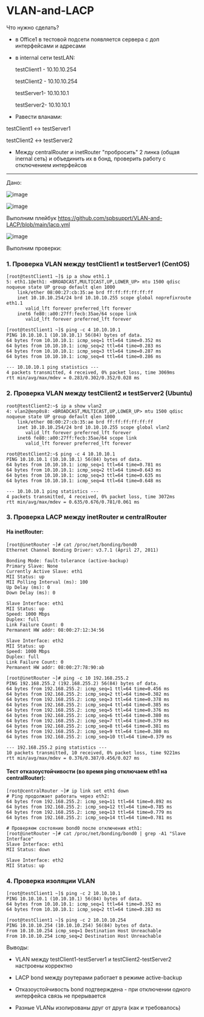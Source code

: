 # VLAN-and-LACP

Что нужно сделать?
- в Office1 в тестовой подсети появляется сервера с доп интерфейсами и адресами

- в internal сети testLAN:

  testClient1 - 10.10.10.254

  testClient2 - 10.10.10.254

  testServer1- 10.10.10.1

  testServer2- 10.10.10.1

- Равести вланами:

testClient1 <-> testServer1

testClient2 <-> testServer2

- Между centralRouter и inetRouter "пробросить" 2 линка (общая inernal сеть) и объединить их в бонд, проверить работу c отключением интерфейсов


---

Дано:

![image](https://github.com/user-attachments/assets/eaa5a5e8-8abf-4648-9ddb-91868b174152)


![image](https://github.com/user-attachments/assets/06fe42a6-2849-476d-8b3f-ed3ef1a97bf5)


Выполним плейбук https://github.com/spbsupprt/VLAN-and-LACP/blob/main/lacp.yml


![image](https://github.com/user-attachments/assets/c60984b3-0e23-45ac-bd76-7ca0ef82c474)


Выполним проверки:

### 1. Проверка VLAN между testClient1 и testServer1 (CentOS)

```
[root@testClient1 ~]$ ip a show eth1.1
5: eth1.1@eth1: <BROADCAST,MULTICAST,UP,LOWER_UP> mtu 1500 qdisc noqueue state UP group default qlen 1000
    link/ether 08:00:27:cb:35:ae brd ff:ff:ff:ff:ff:ff
    inet 10.10.10.254/24 brd 10.10.10.255 scope global noprefixroute eth1.1
       valid_lft forever preferred_lft forever
    inet6 fe80::a00:27ff:fecb:35ae/64 scope link 
       valid_lft forever preferred_lft forever

[root@testClient1 ~]$ ping -c 4 10.10.10.1
PING 10.10.10.1 (10.10.10.1) 56(84) bytes of data.
64 bytes from 10.10.10.1: icmp_seq=1 ttl=64 time=0.352 ms
64 bytes from 10.10.10.1: icmp_seq=2 ttl=64 time=0.283 ms
64 bytes from 10.10.10.1: icmp_seq=3 ttl=64 time=0.287 ms
64 bytes from 10.10.10.1: icmp_seq=4 ttl=64 time=0.286 ms

--- 10.10.10.1 ping statistics ---
4 packets transmitted, 4 received, 0% packet loss, time 3069ms
rtt min/avg/max/mdev = 0.283/0.302/0.352/0.028 ms
```
### 2. Проверка VLAN между testClient2 и testServer2 (Ubuntu)

```
root@testClient2:~$ ip a show vlan2
4: vlan2@enp0s8: <BROADCAST,MULTICAST,UP,LOWER_UP> mtu 1500 qdisc noqueue state UP group default qlen 1000
    link/ether 08:00:27:cb:35:ae brd ff:ff:ff:ff:ff:ff
    inet 10.10.10.254/24 brd 10.10.10.255 scope global vlan2
       valid_lft forever preferred_lft forever
    inet6 fe80::a00:27ff:fecb:35ae/64 scope link 
       valid_lft forever preferred_lft forever

root@testClient2:~$ ping -c 4 10.10.10.1
PING 10.10.10.1 (10.10.10.1) 56(84) bytes of data.
64 bytes from 10.10.10.1: icmp_seq=1 ttl=64 time=0.781 ms
64 bytes from 10.10.10.1: icmp_seq=2 ttl=64 time=0.643 ms
64 bytes from 10.10.10.1: icmp_seq=3 ttl=64 time=0.635 ms
64 bytes from 10.10.10.1: icmp_seq=4 ttl=64 time=0.648 ms

--- 10.10.10.1 ping statistics ---
4 packets transmitted, 4 received, 0% packet loss, time 3072ms
rtt min/avg/max/mdev = 0.635/0.676/0.781/0.061 ms
```

### 3. Проверка LACP между inetRouter и centralRouter

#### На inetRouter:

```
[root@inetRouter ~]# cat /proc/net/bonding/bond0
Ethernet Channel Bonding Driver: v3.7.1 (April 27, 2011)

Bonding Mode: fault-tolerance (active-backup)
Primary Slave: None
Currently Active Slave: eth1
MII Status: up
MII Polling Interval (ms): 100
Up Delay (ms): 0
Down Delay (ms): 0

Slave Interface: eth1
MII Status: up
Speed: 1000 Mbps
Duplex: full
Link Failure Count: 0
Permanent HW addr: 08:00:27:12:34:56

Slave Interface: eth2
MII Status: up
Speed: 1000 Mbps
Duplex: full
Link Failure Count: 0
Permanent HW addr: 08:00:27:78:90:ab

[root@inetRouter ~]# ping -c 10 192.168.255.2
PING 192.168.255.2 (192.168.255.2) 56(84) bytes of data.
64 bytes from 192.168.255.2: icmp_seq=1 ttl=64 time=0.456 ms
64 bytes from 192.168.255.2: icmp_seq=2 ttl=64 time=0.382 ms
64 bytes from 192.168.255.2: icmp_seq=3 ttl=64 time=0.378 ms
64 bytes from 192.168.255.2: icmp_seq=4 ttl=64 time=0.385 ms
64 bytes from 192.168.255.2: icmp_seq=5 ttl=64 time=0.376 ms
64 bytes from 192.168.255.2: icmp_seq=6 ttl=64 time=0.380 ms
64 bytes from 192.168.255.2: icmp_seq=7 ttl=64 time=0.379 ms
64 bytes from 192.168.255.2: icmp_seq=8 ttl=64 time=0.381 ms
64 bytes from 192.168.255.2: icmp_seq=9 ttl=64 time=0.380 ms
64 bytes from 192.168.255.2: icmp_seq=10 ttl=64 time=0.379 ms

--- 192.168.255.2 ping statistics ---
10 packets transmitted, 10 received, 0% packet loss, time 9221ms
rtt min/avg/max/mdev = 0.376/0.387/0.456/0.027 ms
```
#### Тест отказоустойчивости (во время ping отключаем eth1 на centralRouter):

```
[root@centralRouter ~]# ip link set eth1 down
# Ping продолжает работать через eth2:
64 bytes from 192.168.255.2: icmp_seq=11 ttl=64 time=0.892 ms
64 bytes from 192.168.255.2: icmp_seq=12 ttl=64 time=0.785 ms
64 bytes from 192.168.255.2: icmp_seq=13 ttl=64 time=0.779 ms
64 bytes from 192.168.255.2: icmp_seq=14 ttl=64 time=0.781 ms

# Проверяем состояние bond0 после отключения eth1:
[root@inetRouter ~]# cat /proc/net/bonding/bond0 | grep -A1 "Slave Interface"
Slave Interface: eth1
MII Status: down

Slave Interface: eth2
MII Status: up
```
### 4. Проверка изоляции VLAN

```
[root@testClient1 ~]$ ping -c 2 10.10.10.1
PING 10.10.10.1 (10.10.10.1) 56(84) bytes of data.
64 bytes from 10.10.10.1: icmp_seq=1 ttl=64 time=0.352 ms
64 bytes from 10.10.10.1: icmp_seq=2 ttl=64 time=0.283 ms

[root@testClient1 ~]$ ping -c 2 10.10.10.254
PING 10.10.10.254 (10.10.10.254) 56(84) bytes of data.
From 10.10.10.254 icmp_seq=1 Destination Host Unreachable
From 10.10.10.254 icmp_seq=2 Destination Host Unreachable
```
Выводы:

- VLAN между testClient1-testServer1 и testClient2-testServer2 настроены корректно

- LACP bond между роутерами работает в режиме active-backup

- Отказоустойчивость bond подтверждена - при отключении одного интерфейса связь не прерывается

- Разные VLANы изолированы друг от друга (как и требовалось)
